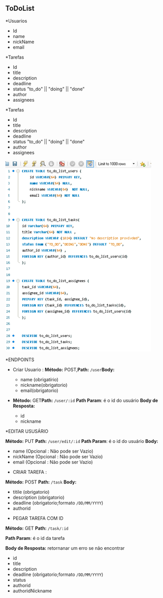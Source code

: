 ## ToDoList

*Usuarios

- Id
- name
- nickName
- email

*Tarefas

- Id
- title
- description
- deadline
- status "to_do" || "doing" || "done"
- author
- assignees

*Tarefas

- Id
- title
- description
- deadline
- status "to_do" || "doing" || "done"
- author
- assignees

![Tabela Mysql](./assets/Mysql1.png)

*ENDPOINTS


- Criar Usuario : **Método:** POST,**Path:** `/user`**Body:**
  - name (obrigatírio)
  - nickname(obrigatorio)
  - email(obrigatorio)


- **Método:** GET**Path:** `/user/:id`
**Path Param**: é o id do usuário
**Body de Resposta:**
  - id
  - nickname
  
*EDITAR USUSÁRIO



**Método:** PUT
**Path:** `/user/edit/:id`
**Path Param**: é o id do usuário
**Body:**

- name (Opcional : Não pode ser Vazio)
- nickName (Opcional : Não pode ser Vazio)
- email (Opcional : Não pode ser Vazio)

* CRIAR TAREFA : 



**Método:** POST
**Path:** `/task`
**Body:**

- titile (obrigatorio)
- description (obrigatorio)
- deadline (obrigatorio;formato  `/DD/MM/YYYY`)
- authorid


* PEGAR TAREFA COM ID


**Método:** GET
**Path:** `/task/:id`

**Path Param**: é o id da tarefa

**Body de Resposta:**  retornanar um erro se não encontrar

- id
- title
- description
- deadline (obrigatorio;formato  `/DD/MM/YYYY`)
- status
- authorid
- authoridNickname


